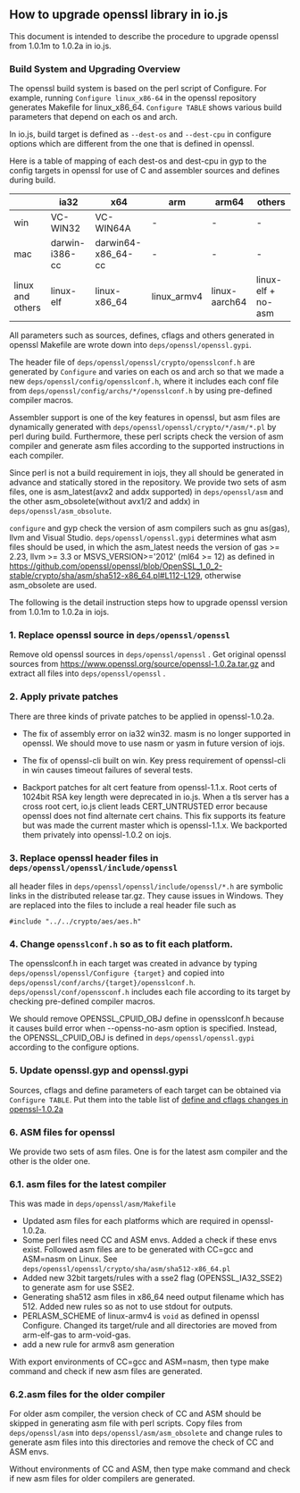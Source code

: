 ## How to upgrade openssl library in io.js

This document is intended to describe the procedure to upgrade openssl
from 1.0.1m to 1.0.2a in io.js.


### Build System and Upgrading Overview
The openssl build system is based on the perl script of Configure.
For example, running `Configure linux_x86-64` in the openssl
repository generates Makefile for linux_x86_64. `Configure TABLE`
shows various build parameters that depend on each os and arch.

In io.js, build target is defined as `--dest-os` and `--dest-cpu` in
configure options which are different from the one that is defined in
openssl.

Here is a table of mapping of each dest-os and dest-cpu in gyp
to the config targets in openssl for use of C and assembler sources
and defines during build.

|   | ia32 | x64 | arm | arm64 | others |
|---|------|-----|-----|-------|--------|
| win | VC-WIN32 | VC-WIN64A | - | - | - |
| mac | darwin-i386-cc|darwin64-x86_64-cc | - | - | - |
| linux and others | linux-elf | linux-x86_64 | linux_armv4 | linux-aarch64 | linux-elf + no-asm |

All parameters such as sources, defines, cflags and others generated
in openssl Makefile are wrote down into `deps/openssl/openssl.gypi`.

The header file of `deps/openssl/openssl/crypto/opensslconf.h` are
generated by `Configure` and varies on each os and arch so that we
made a new `deps/openssl/config/opensslconf.h`, where it includes each
conf file from `deps/openssl/config/archs/*/opensslconf.h` by using
pre-defined compiler macros.

Assembler support is one of the key features in openssl, but asm files
are dynamically generated with
`deps/openssl/openssl/crypto/*/asm/*.pl` by perl during
build. Furthermore, these perl scripts check the version of asm
compiler and generate asm files according to the supported
instructions in each compiler.

Since perl is not a build requirement in iojs, they all should be
generated in advance and statically stored in the repository. We
provide two sets of asm files, one is asm_latest(avx2 and addx
supported) in `deps/openssl/asm` and the other asm_obsolete(without
avx1/2 and addx) in `deps/openssl/asm_obsolute`.

`configure` and gyp check the version of asm compilers such as gnu
as(gas), llvm and Visual Studio. `deps/openssl/openssl.gypi`
determines what asm files should be used, in which the asm_latest
needs the version of gas >= 2.23, llvm >= 3.3 or MSVS_VERSION>='2012'
(ml64 >= 12) as defined in
https://github.com/openssl/openssl/blob/OpenSSL_1_0_2-stable/crypto/sha/asm/sha512-x86_64.pl#L112-L129,
otherwise asm_obsolete are used.

The following is the detail instruction steps how to upgrade openssl
version from 1.0.1m to 1.0.2a in iojs.

### 1. Replace openssl source in `deps/openssl/openssl`
Remove old openssl sources in `deps/openssl/openssl` .
Get original openssl sources from
https://www.openssl.org/source/openssl-1.0.2a.tar.gz and extract all
files into `deps/openssl/openssl` .

### 2. Apply private patches
There are three kinds of private patches to be applied in openssl-1.0.2a.

- The fix of assembly error on ia32 win32. masm is no longer supported
  in openssl. We should move to use nasm or yasm in future version of
  iojs.

- The fix of openssl-cli built on win. Key press requirement of
  openssl-cli in win causes timeout failures of several tests.

- Backport patches for alt cert feature from openssl-1.1.x. Root certs
  of 1024bit RSA key length were deprecated in io.js. When a tls
  server has a cross root cert, io.js client leads CERT_UNTRUSTED
  error because openssl does not find alternate cert chains. This fix
  supports its feature but was made the current master which is
  openssl-1.1.x. We backported them privately into openssl-1.0.2 on
  iojs.

### 3. Replace openssl header files in `deps/openssl/openssl/include/openssl`
all header files in `deps/openssl/openssl/include/openssl/*.h` are
symbolic links in the distributed release tar.gz. They cause issues in
Windows. They are replaced into the files to include a real header
file such as
````
#include "../../crypto/aes/aes.h"
````
### 4. Change `opensslconf.h` so as to fit each platform.
The opensslconf.h in each target was created in advance by typing
`deps/openssl/openssl/Configure {target}` and copied
into `deps/openssl/conf/archs/{target}/opensslconf.h`.
`deps/openssl/conf/openssconf.h` includes each file according to its
target by checking pre-defined compiler macros.

We should remove OPENSSL_CPUID_OBJ define in opensslconf.h because it
causes build error when --openss-no-asm option is specified. Instead,
the OPENSSL_CPUID_OBJ is defined in `deps/openssl/openssl.gypi`
according to the configure options.

### 5. Update openssl.gyp and openssl.gypi
Sources, cflags and define parameters of each target can be obtained
via `Configure TABLE`. Put them into the table list of
[define and cflags changes in openssl-1.0.2a](openssl_define_list.pdf)

### 6. ASM files for openssl
We provide two sets of asm files. One is for the latest asm compiler and the other is the older one.
### 6.1. asm files for the latest compiler
This was made in `deps/openssl/asm/Makefile`
- Updated asm files for each platforms which are required in
  openssl-1.0.2a.
- Some perl files need CC and ASM envs. Added a check if these envs
  exist. Followed asm files are to be generated with CC=gcc and
  ASM=nasm on Linux. See
  `deps/openssl/openssl/crypto/sha/asm/sha512-x86_64.pl`
- Added new 32bit targets/rules with a sse2 flag (OPENSSL_IA32_SSE2)
  to generate asm for use SSE2.
- Generating sha512 asm files in x86_64 need output filename which
  has 512. Added new rules so as not to use stdout for outputs.
- PERLASM_SCHEME of linux-armv4 is `void` as defined in openssl
  Configure. Changed its target/rule and all directories are moved
  from arm-elf-gas to arm-void-gas.
- add a new rule for armv8 asm generation

With export environments of CC=gcc and ASM=nasm, then type make
command and check if new asm files are generated.

### 6.2.asm files for the older compiler
For older asm compiler, the version check of CC and ASM should be
skipped in generating asm file with perl scripts.
Copy files from `deps/openssl/asm` into
`deps/openssl/asm/asm_obsolete` and change rules to generate asm files
into this directories and remove the check of CC and ASM envs.

Without environments of CC and ASM, then type make command and check
if new asm files for older compilers are generated.

